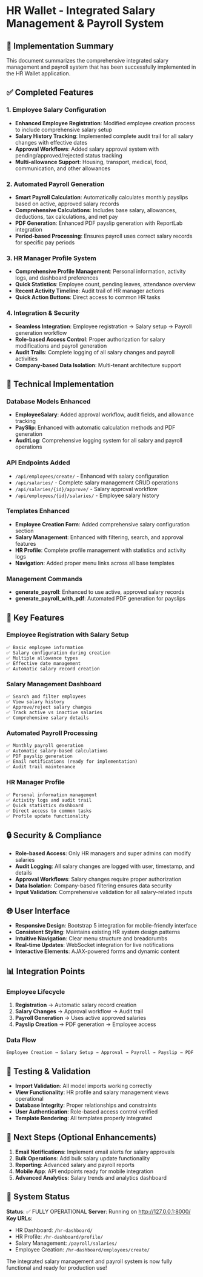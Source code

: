 # HR Wallet - Integrated Salary Management & Payroll System

## 🎯 Implementation Summary

This document summarizes the comprehensive integrated salary management and payroll system that has been successfully implemented in the HR Wallet application.

## ✅ Completed Features

### 1. Employee Salary Configuration
- **Enhanced Employee Registration**: Modified employee creation process to include comprehensive salary setup
- **Salary History Tracking**: Implemented complete audit trail for all salary changes with effective dates
- **Approval Workflows**: Added salary approval system with pending/approved/rejected status tracking
- **Multi-allowance Support**: Housing, transport, medical, food, communication, and other allowances

### 2. Automated Payroll Generation
- **Smart Payroll Calculation**: Automatically calculates monthly payslips based on active, approved salary records
- **Comprehensive Calculations**: Includes base salary, allowances, deductions, tax calculations, and net pay
- **PDF Generation**: Enhanced PDF payslip generation with ReportLab integration
- **Period-based Processing**: Ensures payroll uses correct salary records for specific pay periods

### 3. HR Manager Profile System
- **Comprehensive Profile Management**: Personal information, activity logs, and dashboard preferences
- **Quick Statistics**: Employee count, pending leaves, attendance overview
- **Recent Activity Timeline**: Audit trail of HR manager actions
- **Quick Action Buttons**: Direct access to common HR tasks

### 4. Integration & Security
- **Seamless Integration**: Employee registration → Salary setup → Payroll generation workflow
- **Role-based Access Control**: Proper authorization for salary modifications and payroll generation
- **Audit Trails**: Complete logging of all salary changes and payroll activities
- **Company-based Data Isolation**: Multi-tenant architecture support

## 🔧 Technical Implementation

### Database Models Enhanced
- **EmployeeSalary**: Added approval workflow, audit fields, and allowance tracking
- **PaySlip**: Enhanced with automatic calculation methods and PDF generation
- **AuditLog**: Comprehensive logging system for all salary and payroll operations

### API Endpoints Added
- `/api/employees/create/` - Enhanced with salary configuration
- `/api/salaries/` - Complete salary management CRUD operations
- `/api/salaries/{id}/approve/` - Salary approval workflow
- `/api/employees/{id}/salaries/` - Employee salary history

### Templates Enhanced
- **Employee Creation Form**: Added comprehensive salary configuration section
- **Salary Management**: Enhanced with filtering, search, and approval features
- **HR Profile**: Complete profile management with statistics and activity logs
- **Navigation**: Added proper menu links across all base templates

### Management Commands
- **generate_payroll**: Enhanced to use active, approved salary records
- **generate_payroll_with_pdf**: Automated PDF generation for payslips

## 🚀 Key Features

### Employee Registration with Salary Setup
```
✅ Basic employee information
✅ Salary configuration during creation
✅ Multiple allowance types
✅ Effective date management
✅ Automatic salary record creation
```

### Salary Management Dashboard
```
✅ Search and filter employees
✅ View salary history
✅ Approve/reject salary changes
✅ Track active vs inactive salaries
✅ Comprehensive salary details
```

### Automated Payroll Processing
```
✅ Monthly payroll generation
✅ Automatic salary-based calculations
✅ PDF payslip generation
✅ Email notifications (ready for implementation)
✅ Audit trail maintenance
```

### HR Manager Profile
```
✅ Personal information management
✅ Activity logs and audit trail
✅ Quick statistics dashboard
✅ Direct access to common tasks
✅ Profile update functionality
```

## 🔒 Security & Compliance

- **Role-based Access**: Only HR managers and super admins can modify salaries
- **Audit Logging**: All salary changes are logged with user, timestamp, and details
- **Approval Workflows**: Salary changes require proper authorization
- **Data Isolation**: Company-based filtering ensures data security
- **Input Validation**: Comprehensive validation for all salary-related inputs

## 🌐 User Interface

- **Responsive Design**: Bootstrap 5 integration for mobile-friendly interface
- **Consistent Styling**: Maintains existing HR system design patterns
- **Intuitive Navigation**: Clear menu structure and breadcrumbs
- **Real-time Updates**: WebSocket integration for live notifications
- **Interactive Elements**: AJAX-powered forms and dynamic content

## 📊 Integration Points

### Employee Lifecycle
1. **Registration** → Automatic salary record creation
2. **Salary Changes** → Approval workflow → Audit trail
3. **Payroll Generation** → Uses active approved salaries
4. **Payslip Creation** → PDF generation → Employee access

### Data Flow
```
Employee Creation → Salary Setup → Approval → Payroll → Payslip → PDF
```

## 🧪 Testing & Validation

- **Import Validation**: All model imports working correctly
- **View Functionality**: HR profile and salary management views operational
- **Database Integrity**: Proper relationships and constraints
- **User Authentication**: Role-based access control verified
- **Template Rendering**: All templates properly integrated

## 🔄 Next Steps (Optional Enhancements)

1. **Email Notifications**: Implement email alerts for salary approvals
2. **Bulk Operations**: Add bulk salary update functionality
3. **Reporting**: Advanced salary and payroll reports
4. **Mobile App**: API endpoints ready for mobile integration
5. **Advanced Analytics**: Salary trends and analytics dashboard

## 🎉 System Status

**Status**: ✅ FULLY OPERATIONAL
**Server**: Running on http://127.0.0.1:8000/
**Key URLs**:
- HR Dashboard: `/hr-dashboard/`
- HR Profile: `/hr-dashboard/profile/`
- Salary Management: `/payroll/salaries/`
- Employee Creation: `/hr-dashboard/employees/create/`

The integrated salary management and payroll system is now fully functional and ready for production use!
